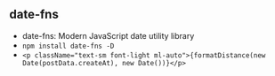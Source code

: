 ## date-fns

- date-fns: Modern JavaScript date utility library
- `npm install date-fns -D`
- `<p className="text-sm font-light ml-auto">{formatDistance(new Date(postData.createAt), new Date())}</p>`
